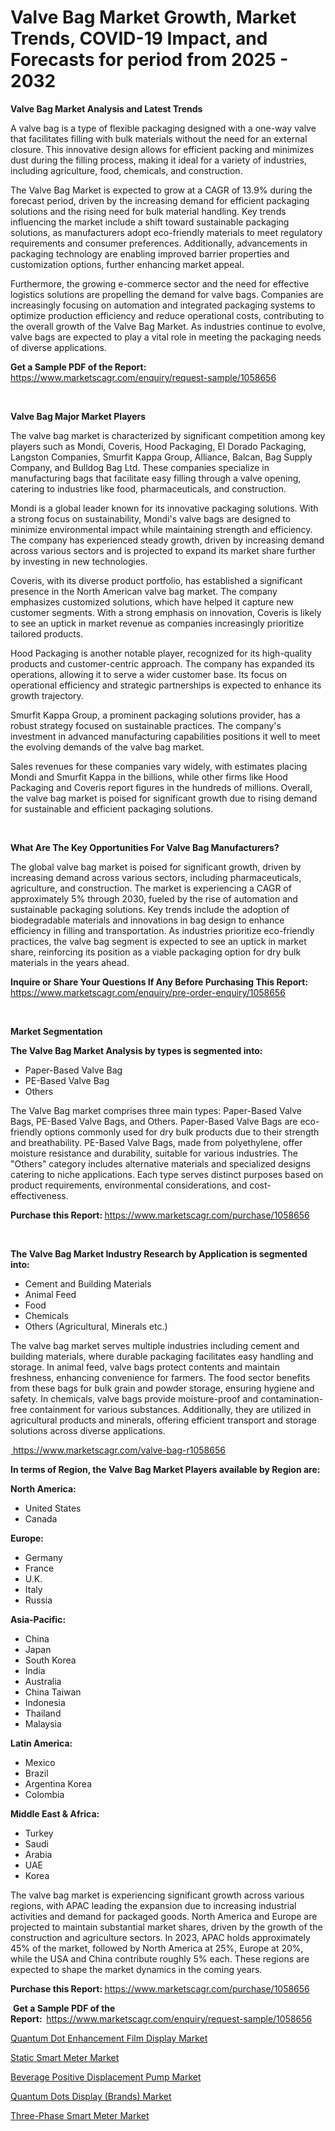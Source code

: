 <p><h1>Valve Bag Market Growth, Market Trends, COVID-19 Impact, and Forecasts for period from 2025 - 2032</h1></p><p><strong>Valve Bag Market Analysis and Latest Trends</strong></p>
<p><p>A valve bag is a type of flexible packaging designed with a one-way valve that facilitates filling with bulk materials without the need for an external closure. This innovative design allows for efficient packing and minimizes dust during the filling process, making it ideal for a variety of industries, including agriculture, food, chemicals, and construction.</p><p>The Valve Bag Market is expected to grow at a CAGR of 13.9% during the forecast period, driven by the increasing demand for efficient packaging solutions and the rising need for bulk material handling. Key trends influencing the market include a shift toward sustainable packaging solutions, as manufacturers adopt eco-friendly materials to meet regulatory requirements and consumer preferences. Additionally, advancements in packaging technology are enabling improved barrier properties and customization options, further enhancing market appeal.</p><p>Furthermore, the growing e-commerce sector and the need for effective logistics solutions are propelling the demand for valve bags. Companies are increasingly focusing on automation and integrated packaging systems to optimize production efficiency and reduce operational costs, contributing to the overall growth of the Valve Bag Market. As industries continue to evolve, valve bags are expected to play a vital role in meeting the packaging needs of diverse applications.</p></p>
<p><strong>Get a Sample PDF of the Report:&nbsp;</strong> <a href="https://www.marketscagr.com/enquiry/request-sample/1058656?utm_campaign=3163&utm_medium=2&utm_source=Github&utm_content=ia&utm_term=01042025&utm_id=valve-bag">https://www.marketscagr.com/enquiry/request-sample/1058656</a></p>
<p>&nbsp;</p>
<p><strong>Valve Bag Major Market Players</strong></p>
<p><p>The valve bag market is characterized by significant competition among key players such as Mondi, Coveris, Hood Packaging, El Dorado Packaging, Langston Companies, Smurfit Kappa Group, Alliance, Balcan, Bag Supply Company, and Bulldog Bag Ltd. These companies specialize in manufacturing bags that facilitate easy filling through a valve opening, catering to industries like food, pharmaceuticals, and construction.</p><p>Mondi is a global leader known for its innovative packaging solutions. With a strong focus on sustainability, Mondi's valve bags are designed to minimize environmental impact while maintaining strength and efficiency. The company has experienced steady growth, driven by increasing demand across various sectors and is projected to expand its market share further by investing in new technologies.</p><p>Coveris, with its diverse product portfolio, has established a significant presence in the North American valve bag market. The company emphasizes customized solutions, which have helped it capture new customer segments. With a strong emphasis on innovation, Coveris is likely to see an uptick in market revenue as companies increasingly prioritize tailored products.</p><p>Hood Packaging is another notable player, recognized for its high-quality products and customer-centric approach. The company has expanded its operations, allowing it to serve a wider customer base. Its focus on operational efficiency and strategic partnerships is expected to enhance its growth trajectory.</p><p>Smurfit Kappa Group, a prominent packaging solutions provider, has a robust strategy focused on sustainable practices. The company's investment in advanced manufacturing capabilities positions it well to meet the evolving demands of the valve bag market.</p><p>Sales revenues for these companies vary widely, with estimates placing Mondi and Smurfit Kappa in the billions, while other firms like Hood Packaging and Coveris report figures in the hundreds of millions. Overall, the valve bag market is poised for significant growth due to rising demand for sustainable and efficient packaging solutions.</p></p>
<p>&nbsp;</p>
<p><strong>What Are The Key Opportunities For Valve Bag Manufacturers?</strong></p>
<p><p>The global valve bag market is poised for significant growth, driven by increasing demand across various sectors, including pharmaceuticals, agriculture, and construction. The market is experiencing a CAGR of approximately 5% through 2030, fueled by the rise of automation and sustainable packaging solutions. Key trends include the adoption of biodegradable materials and innovations in bag design to enhance efficiency in filling and transportation. As industries prioritize eco-friendly practices, the valve bag segment is expected to see an uptick in market share, reinforcing its position as a viable packaging option for dry bulk materials in the years ahead.</p></p>
<p><strong>Inquire or Share Your Questions If Any Before Purchasing This Report:</strong> <a href="https://www.marketscagr.com/enquiry/pre-order-enquiry/1058656?utm_campaign=3163&utm_medium=2&utm_source=Github&utm_content=ia&utm_term=01042025&utm_id=valve-bag">https://www.marketscagr.com/enquiry/pre-order-enquiry/1058656</a></p>
<p>&nbsp;</p>
<p><strong>Market Segmentation</strong></p>
<p><strong>The Valve Bag Market Analysis by types is segmented into:</strong></p>
<p><ul><li>Paper-Based Valve Bag</li><li>PE-Based Valve Bag</li><li>Others</li></ul></p>
<p><p>The Valve Bag market comprises three main types: Paper-Based Valve Bags, PE-Based Valve Bags, and Others. Paper-Based Valve Bags are eco-friendly options commonly used for dry bulk products due to their strength and breathability. PE-Based Valve Bags, made from polyethylene, offer moisture resistance and durability, suitable for various industries. The "Others" category includes alternative materials and specialized designs catering to niche applications. Each type serves distinct purposes based on product requirements, environmental considerations, and cost-effectiveness.</p></p>
<p><strong>Purchase this Report:&nbsp;</strong><a href="https://www.marketscagr.com/purchase/1058656?utm_campaign=3163&utm_medium=2&utm_source=Github&utm_content=ia&utm_term=01042025&utm_id=valve-bag">https://www.marketscagr.com/purchase/1058656</a></p>
<p>&nbsp;</p>
<p><strong>The Valve Bag Market Industry Research by Application is segmented into:</strong></p>
<p><ul><li>Cement and Building Materials</li><li>Animal Feed</li><li>Food</li><li>Chemicals</li><li>Others (Agricultural, Minerals etc.)</li></ul></p>
<p><p>The valve bag market serves multiple industries including cement and building materials, where durable packaging facilitates easy handling and storage. In animal feed, valve bags protect contents and maintain freshness, enhancing convenience for farmers. The food sector benefits from these bags for bulk grain and powder storage, ensuring hygiene and safety. In chemicals, valve bags provide moisture-proof and contamination-free containment for various substances. Additionally, they are utilized in agricultural products and minerals, offering efficient transport and storage solutions across diverse applications.</p></p>
<p><a href="https://www.marketscagr.com/valve-bag-r1058656?utm_campaign=3163&utm_medium=2&utm_source=Github&utm_content=ia&utm_term=01042025&utm_id=valve-bag">&nbsp;https://www.marketscagr.com/valve-bag-r1058656</a></p>
<p><strong>In terms of Region, the Valve Bag Market Players available by Region are:</strong></p>
<p>
    <p> <strong> North America: </strong>
        <ul>
            <li>United States</li>
            <li>Canada</li>
        </ul>
        </p> 
    <p> <strong> Europe: </strong>
        <ul>
            <li>Germany</li>
            <li>France</li>
            <li>U.K.</li>
            <li>Italy</li>
            <li>Russia</li>
        </ul>
        </p> 
    <p> <strong> Asia-Pacific: </strong>
        <ul>
            <li>China</li>
            <li>Japan</li>
            <li>South Korea</li>
            <li>India</li>
            <li>Australia</li>
            <li>China Taiwan</li>
            <li>Indonesia</li>
            <li>Thailand</li>
            <li>Malaysia</li>
        </ul>
        </p> 
    <p> <strong> Latin America: </strong>
        <ul>
            <li>Mexico</li>
            <li>Brazil</li>
            <li>Argentina Korea</li>
            <li>Colombia</li>
        </ul>
        </p> 
    <p> <strong> Middle East & Africa: </strong>
        <ul>
            <li>Turkey</li>
            <li>Saudi</li>
            <li>Arabia</li>
            <li>UAE</li>
            <li>Korea</li>
        </ul>
    </p>
    </p>
<p><p>The valve bag market is experiencing significant growth across various regions, with APAC leading the expansion due to increasing industrial activities and demand for packaged goods. North America and Europe are projected to maintain substantial market shares, driven by the growth of the construction and agriculture sectors. In 2023, APAC holds approximately 45% of the market, followed by North America at 25%, Europe at 20%, while the USA and China contribute roughly 5% each. These regions are expected to shape the market dynamics in the coming years.</p></p>
<p><strong>Purchase this Report: </strong><a href="https://www.marketscagr.com/purchase/1058656?utm_campaign=3163&utm_medium=2&utm_source=Github&utm_content=ia&utm_term=01042025&utm_id=valve-bag">https://www.marketscagr.com/purchase/1058656</a></p>
<p>&nbsp;<strong>Get a Sample PDF of the Report:&nbsp;&nbsp;</strong><a href="https://www.marketscagr.com/enquiry/request-sample/1058656?utm_campaign=3163&utm_medium=2&utm_source=Github&utm_content=ia&utm_term=01042025&utm_id=valve-bag">https://www.marketscagr.com/enquiry/request-sample/1058656</a></p>
<p><strong></strong></p>
<p><p><a href="https://www.linkedin.com/pulse/quantum-dot-enhancement-film-display-market-trend-projected-continue-ftxfc?utm_campaign=3163&utm_medium=2&utm_source=Github&utm_content=ia&utm_term=01042025&utm_id=valve-bag">Quantum Dot Enhancement Film Display Market</a></p><p><a href="https://www.linkedin.com/pulse/regulatory-insights-static-smart-meter-market-2025-2032-policies-tx44f?utm_campaign=3163&utm_medium=2&utm_source=Github&utm_content=ia&utm_term=01042025&utm_id=valve-bag">Static Smart Meter Market</a></p><p><a href="https://www.linkedin.com/pulse/beverage-positive-displacement-pump-market-size-2025-2032-technology-bwo1f?utm_campaign=3163&utm_medium=2&utm_source=Github&utm_content=ia&utm_term=01042025&utm_id=valve-bag">Beverage Positive Displacement Pump Market</a></p><p><a href="https://www.linkedin.com/pulse/quantum-dots-display-brands-market-growth-forecast-20252032-82-nudrc?utm_campaign=3163&utm_medium=2&utm_source=Github&utm_content=ia&utm_term=01042025&utm_id=valve-bag">Quantum Dots Display (Brands) Market</a></p><p><a href="https://www.linkedin.com/pulse/exploring-growth-opportunities-three-phase-smart-meter-mic2f?utm_campaign=3163&utm_medium=2&utm_source=Github&utm_content=ia&utm_term=01042025&utm_id=valve-bag">Three-Phase Smart Meter Market</a></p></p>